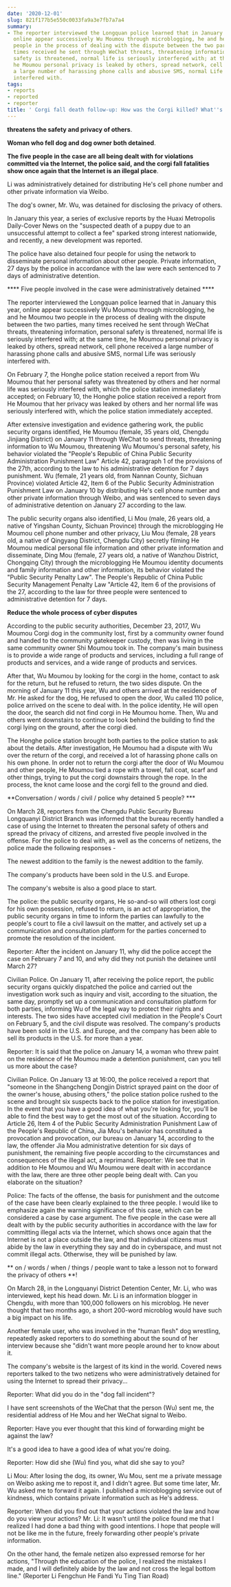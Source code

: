 ```yaml
---
date: '2020-12-01'
slug: 821f177b5e550c0033fa9a3e7fb7a7a4
summary:
- The reporter interviewed the Longquan police learned that in January this year,
  online appear successively Wu Moumou through microblogging, he and he Moumou two
  people in the process of dealing with the dispute between the two parties, many
  times received he sent through WeChat threats, threatening information, personal
  safety is threatened, normal life is seriously interfered with; at the same time,
  he Moumou personal privacy is leaked by others, spread network, cell phone received
  a large number of harassing phone calls and abusive SMS, normal Life was seriously
  interfered with.
tags:
- reports
- reported
- reporter
title: ' Corgi fall death follow-up: How was the Corgi killed? What''s the follow-up? '
---
```


 **threatens the safety and privacy of others**.

**Woman who fell dog and dog owner both detained**.

**The five people in the case are all being dealt with for violations committed via the Internet, the police said, and the corgi fall fatalities show once again that the Internet is an illegal place**.

Li was administratively detained for distributing He's cell phone number and other private information via Weibo.

The dog's owner, Mr. Wu, was detained for disclosing the privacy of others.

In January this year, a series of exclusive reports by the Huaxi Metropolis Daily-Cover News on the "suspected death of a puppy due to an unsuccessful attempt to collect a fee" sparked strong interest nationwide, and recently, a new development was reported.

The police have also detained four people for using the network to disseminate personal information about other people. Private information, 27 days by the police in accordance with the law were each sentenced to 7 days of administrative detention.

**** Five people involved in the case were administratively detained ****

The reporter interviewed the Longquan police learned that in January this year, online appear successively Wu Moumou through microblogging, he and he Moumou two people in the process of dealing with the dispute between the two parties, many times received he sent through WeChat threats, threatening information, personal safety is threatened, normal life is seriously interfered with; at the same time, he Moumou personal privacy is leaked by others, spread network, cell phone received a large number of harassing phone calls and abusive SMS, normal Life was seriously interfered with.

On February 7, the Honghe police station received a report from Wu Moumou that her personal safety was threatened by others and her normal life was seriously interfered with, which the police station immediately accepted; on February 10, the Honghe police station received a report from He Moumou that her privacy was leaked by others and her normal life was seriously interfered with, which the police station immediately accepted.

After extensive investigation and evidence gathering work, the public security organs identified, He Moumou (female, 35 years old, Chengdu Jinjiang District) on January 11 through WeChat to send threats, threatening information to Wu Moumou, threatening Wu Moumou's personal safety, his behavior violated the "People's Republic of China Public Security Administration Punishment Law" Article 42, paragraph 1 of the provisions of the 27th, according to the law to his administrative detention for 7 days punishment. Wu (female, 21 years old, from Nannan County, Sichuan Province) violated Article 42, Item 6 of the Public Security Administration Punishment Law on January 10 by distributing He's cell phone number and other private information through Weibo, and was sentenced to seven days of administrative detention on January 27 according to the law.

The public security organs also identified, Li Mou (male, 26 years old, a native of Yingshan County, Sichuan Province) through the microblogging He Moumou cell phone number and other privacy, Liu Mou (female, 28 years old, a native of Qingyang District, Chengdu City) secretly filming He Moumou medical personal file information and other private information and disseminate, Ding Mou (female, 27 years old, a native of Wanzhou District, Chongqing City) through the microblogging He Moumou identity documents and family information and other information, its behavior violated the "Public Security Penalty Law". The People's Republic of China Public Security Management Penalty Law "Article 42, Item 6 of the provisions of the 27, according to the law for three people were sentenced to administrative detention for 7 days.

**Reduce the whole process of cyber disputes**

According to the public security authorities, December 23, 2017, Wu Moumou Corgi dog in the community lost, first by a community owner found and handed to the community gatekeeper custody, then was living in the same community owner Shi Moumou took in. The company's main business is to provide a wide range of products and services, including a full range of products and services, and a wide range of products and services.

After that, Wu Moumou by looking for the corgi in the home, contact to ask for the return, but he refused to return, the two sides dispute. On the morning of January 11 this year, Wu and others arrived at the residence of Mr. He asked for the dog, He refused to open the door, Wu called 110 police, police arrived on the scene to deal with. In the police identity, He will open the door, the search did not find corgi in He Moumou home. Then, Wu and others went downstairs to continue to look behind the building to find the corgi lying on the ground, after the corgi died.

The Honghe police station brought both parties to the police station to ask about the details. After investigation, He Moumou had a dispute with Wu over the return of the corgi, and received a lot of harassing phone calls on his own phone. In order not to return the corgi after the door of Wu Moumou and other people, He Moumou tied a rope with a towel, fall coat, scarf and other things, trying to put the corgi downstairs through the rope. In the process, the knot came loose and the corgi fell to the ground and died.

**Conversation / words / civil / police why detained 5 people? ***

On March 28, reporters from the Chengdu Public Security Bureau Longquanyi District Branch was informed that the bureau recently handled a case of using the Internet to threaten the personal safety of others and spread the privacy of citizens, and arrested five people involved in the offense. For the police to deal with, as well as the concerns of netizens, the police made the following responses -

The newest addition to the family is the newest addition to the family.

The company's products have been sold in the U.S. and Europe.

The company's website is also a good place to start.

The police: the public security organs, He so-and-so will others lost corgi for his own possession, refused to return, is an act of appropriation, the public security organs in time to inform the parties can lawfully to the people's court to file a civil lawsuit on the matter, and actively set up a communication and consultation platform for the parties concerned to promote the resolution of the incident.

Reporter: After the incident on January 11, why did the police accept the case on February 7 and 10, and why did they not punish the detainee until March 27?

Civilian Police.
On January 11, after receiving the police report, the public security organs quickly dispatched the police and carried out the investigation work such as inquiry and visit, according to the situation, the same day, promptly set up a communication and consultation platform for both parties, informing Wu of the legal way to protect their rights and interests. The two sides have accepted civil mediation in the People's Court on February 5, and the civil dispute was resolved. The company's products have been sold in the U.S. and Europe, and the company has been able to sell its products in the U.S. for more than a year.

Reporter: It is said that the police on January 14, a woman who threw paint on the residence of He Moumou made a detention punishment, can you tell us more about the case?

Civilian Police.
On January 13 at 16:00, the police received a report that "someone in the Shangcheng Dongjin District sprayed paint on the door of the owner's house, abusing others," the police station police rushed to the scene and brought six suspects back to the police station for investigation. In the event that you have a good idea of what you're looking for, you'll be able to find the best way to get the most out of the situation. According to Article 26, Item 4 of the Public Security Administration Punishment Law of the People's Republic of China, Jia Mou's behavior has constituted a provocation and provocation, our bureau on January 14, according to the law, the offender Jia Mou administrative detention for six days of punishment, the remaining five people according to the circumstances and consequences of the illegal act, a reprimand. Reporter: We see that in addition to He Moumou and Wu Moumou were dealt with in accordance with the law, there are three other people being dealt with. Can you elaborate on the situation?

Police: The facts of the offense, the basis for punishment and the outcome of the case have been clearly explained to the three people. I would like to emphasize again the warning significance of this case, which can be considered a case by case argument. The five people in the case were all dealt with by the public security authorities in accordance with the law for committing illegal acts via the Internet, which shows once again that the Internet is not a place outside the law, and that individual citizens must abide by the law in everything they say and do in cyberspace, and must not commit illegal acts. Otherwise, they will be punished by law.

** on / words / when / things / people want to take a lesson not to forward the privacy of others **!

On March 28, in the Longquanyi District Detention Center, Mr. Li, who was interviewed, kept his head down. Mr. Li is an information blogger in Chengdu, with more than 100,000 followers on his microblog. He never thought that two months ago, a short 200-word microblog would have such a big impact on his life.

Another female user, who was involved in the "human flesh" dog wrestling, repeatedly asked reporters to do something about the sound of her interview because she "didn't want more people around her to know about it.

The company's website is the largest of its kind in the world.
Covered news reporters talked to the two netizens who were administratively detained for using the Internet to spread their privacy...

Reporter: What did you do in the "dog fall incident"?

I have sent screenshots of the WeChat that the person (Wu) sent me, the residential address of He Mou and her WeChat signal to Weibo.

Reporter: Have you ever thought that this kind of forwarding might be against the law?

It's a good idea to have a good idea of what you're doing.

Reporter: How did she (Wu) find you, what did she say to you?

Li Mou: After losing the dog, its owner, Wu Mou, sent me a private message on Weibo asking me to repost it, and I didn't agree. But some time later, Mr. Wu asked me to forward it again. I published a microblogging service out of kindness, which contains private information such as He's address.

Reporter: When did you find out that your actions violated the law and how do you view your actions? Mr. Li: It wasn't until the police found me that I realized I had done a bad thing with good intentions. I hope that people will not be like me in the future, freely forwarding other people's private information.

On the other hand, the female netizen also expressed remorse for her actions, "Through the education of the police, I realized the mistakes I made, and I will definitely abide by the law and not cross the legal bottom line." (Reporter Li Fengchun He Fandi Yu Ting Tian Road)

 
        